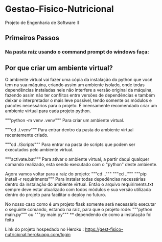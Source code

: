 # Gestao-Fisico-Nutricional
Projeto de Engenharia de Software II

## Primeiros Passos
### Na pasta raiz usando o command prompt do windows faça:
## Por que criar um ambiente virtual?
O ambiente virtual vai fazer uma cópia da instalação do python que você tem na sua máquina, criando assim um ambiente isolado, onde todas dependências instaladas nele não interfere a versão original da máquina, fazendo assim não ter conflitos entre versões de dependências e também deixar o interpretador o mais leve possível, tendo somente os módulos e pacotes necessários para o projeto. É imensamente recomendado criar um ambiente virtual para cada projeto python.

"""python -m venv .venv""" Para criar um ambiente virtual.

"""cd ./.venv""" Para entrar dentro da pasta do ambiente virtual recentemente criado.

"""cd ./Scripts""" Para entrar na pasta de scripts que podem ser executados pelo ambiente virtual.

"""activate.bat""" Para ativar o ambiente virtual, a partir daqui qualquer comando realizado, esta sendo executado com o "python" deste ambiente.

Agora vamos voltar para a raiz do projeto:
"""cd .."""
"""cd .."""
"""pip install -r requiriments""" Para instalar todas depedências necessárias dentro da instalação do ambiente virtual.
    Então o arquivo requiriments.txt sempre deve estar atualizado com todos módulos e sua versão utilizada dentro do projeto para facilitar o deploy no futuro.

No nosso caso como é um projeto flask somente será necessário executar o seguinte comando, estando na raiz, para que o projeto rode:
"""python main.py"""
ou 
"""py main.py""" ** dependendo de como a instalação foi feita

Link do projeto hospedado no Heroku : https://gest-fisico-nutricional.herokuapp.com/login
